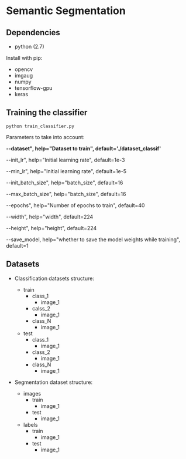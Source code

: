 # Semantic Segmentation

## Dependencies
* python (2.7)

Install with pip:

* opencv
* imgaug
* numpy
* tensorflow-gpu
* keras

## Training the classifier
```
python train_classifier.py
```

Parameters to take into account:

**--dataset", help="Dataset to train", default='./dataset_classif'**

--init_lr", help="Initial learning rate", default=1e-3

--min_lr", help="Initial learning rate", default=1e-5

--init_batch_size", help="batch_size", default=16

--max_batch_size", help="batch_size", default=16

--epochs", help="Number of epochs to train", default=40

--width", help="width", default=224

--height", help="height", default=224

--save_model,  help="whether to save the model weights while training",  default=1



## Datasets


* Classification datasets structure:
	* train
	    * class_1
	    	* image_1
	    * calss_2
	    	* image_1
	    * class_N
	    	* image_1
	* test
	    * class_1
	    	* image_1
	    * class_2
	    	* image_1
	    * class_N
	    	* image_1

* Segmentation dataset structure:
	* images
	    * train
	    	* image_1
	    * test
	    	* image_1
	* labels
	    * train
	    	* image_1
	    * test
	    	* image_1
